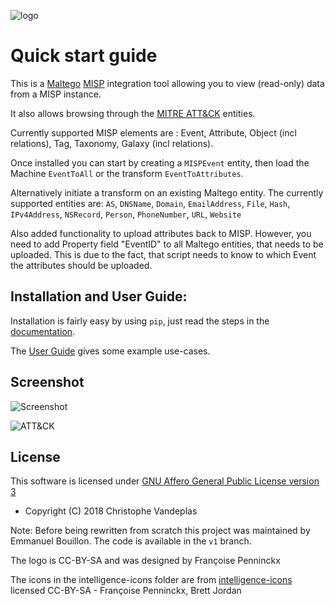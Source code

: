 ![logo](https://raw.githubusercontent.com/MISP/MISP-maltego/master/doc/logo.png)
# Quick start guide
This is a [Maltego](https://www.paterva.com/web7/) [MISP](https://www.misp-project.org) integration tool allowing you to view (read-only) data from a MISP instance.

It also allows browsing through the [MITRE ATT&CK](https://attack.mitre.org/) entities.

Currently supported MISP elements are : Event, Attribute, Object (incl relations), Tag, Taxonomy, Galaxy (incl relations).

Once installed you can start by creating a `MISPEvent` entity, then load the Machine `EventToAll` or the transform `EventToAttributes`.

Alternatively initiate a transform on an existing Maltego entity.
The currently supported entities are: `AS`, `DNSName`, `Domain`, `EmailAddress`, `File`, `Hash`, `IPv4Address`, `NSRecord`, `Person`, `PhoneNumber`, `URL`, `Website`

Also added functionality to upload attributes back to MISP. However, you need to add Property field "EventID" to all Maltego entities, that needs to be uploaded. This is due to the fact, that script needs to know to which Event the attributes should be uploaded.


## Installation and User Guide:
Installation is fairly easy by using `pip`, just read the steps in the [documentation](https://github.com/MISP/MISP-maltego/blob/master/doc/README.md).

The [User Guide](https://github.com/MISP/MISP-maltego/blob/master/doc/README.md#use-cases) gives some example use-cases.


## Screenshot
![Screenshot](https://raw.githubusercontent.com/MISP/MISP-maltego/master/doc/screenshot.png)

![ATT&CK](https://raw.githubusercontent.com/MISP/MISP-maltego/master/doc/attack.png)


## License
This software is licensed under [GNU Affero General Public License version 3](http://www.gnu.org/licenses/agpl-3.0.html)

* Copyright (C) 2018 Christophe Vandeplas

Note: Before being rewritten from scratch this project was maintained by Emmanuel Bouillon. The code is available in the `v1` branch.

The logo is CC-BY-SA and was designed by Françoise Penninckx

The icons in the intelligence-icons folder are from [intelligence-icons](https://github.com/MISP/intelligence-icons) licensed CC-BY-SA - Françoise Penninckx, Brett Jordan
